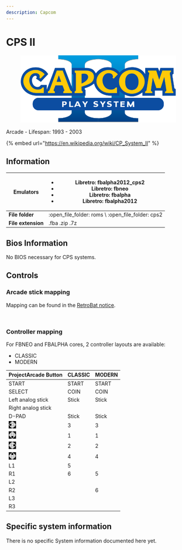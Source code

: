 ```yaml
---
description: Capcom
---
```


# CPS II

<figure><img src="https://raw.githubusercontent.com/fabricecaruso/es-theme-carbon/52ff37c9e265587d006945a2ba695b5a962b3a3d/art/logos/cps2.svg" alt=""><figcaption></figcaption></figure>

Arcade - Lifespan: 1993 - 2003

{% embed url="https://en.wikipedia.org/wiki/CP_System_II" %}

## Information

| **Emulators**      | <ul><li>Libretro: fbalpha2012_cps2</li><li>Libretro: fbneo</li><li>Libretro: fbalpha</li><li>Libretro: fbalpha2012</li></ul> |
| ------------------ | ---------------------------------------------------------------------------------------------------------------------------- |
| **File folder**    | :open\_file\_folder: roms \ :open\_file\_folder: cps2                                                                        |
| **File extension** | .fba .zip .7z                                                                                                                |

## Bios Information

No BIOS necessary for CPS systems.

## Controls

### Arcade stick mapping

Mapping can be found in the [RetroBat notice](https://dl.projectarcade.ru/store/notice/notice.pdf).

<figure><img src="https://i.imgur.com/kXBcdsB.png" alt=""><figcaption></figcaption></figure>

### Controller mapping

For FBNEO and FBALPHA cores, 2 controller layouts are available:

* CLASSIC
* MODERN

| ProjectArcade Button                                          | CLASSIC | MODERN |
| -------------------------------------------------------- | ------- | ------ |
| START                                                    | START   | START  |
| SELECT                                                   | COIN    | COIN   |
| Left analog stick                                        | Stick   | Stick  |
| Right analog stick                                       |         |        |
| D-PAD                                                    | Stick   | Stick  |
| ![](<../../../../.gitbook/assets/image (2) (1) (1).png>) | 3       | 3      |
| ![](<../../../../.gitbook/assets/image (1) (2) (1).png>) | 1       | 1      |
| ![](<../../../../.gitbook/assets/image (4) (1).png>)     | 2       | 2      |
| ![](<../../../../.gitbook/assets/image (3) (1) (2).png>) | 4       | 4      |
| L1                                                       | 5       |        |
| R1                                                       | 6       | 5      |
| L2                                                       |         |        |
| R2                                                       |         | 6      |
| L3                                                       |         |        |
| R3                                                       |         |        |

## Specific system information

There is no specific System information documented here yet.
